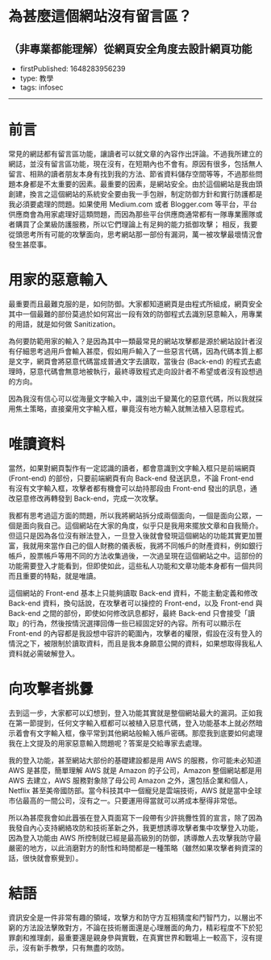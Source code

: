 # 為甚麼這個網站沒有留言區？

## （非專業都能理解）從網頁安全角度去設計網頁功能

- firstPublished: 1648283956239
- type: 教學
- tags: infosec

---

# 前言

常見的網誌都有留言區功能，讓讀者可以就文章的內容作出評論。不過我所建立的網誌，並沒有留言區功能，現在沒有，在短期內也不會有。原因有很多，包括無人留言、相熟的讀者朋友本身有找到我的方法、節省資料儲存空間等等，不過那些問題本身都是不太重要的因素。最重要的因素，是網站安全。由於這個網站是我由頭創建，換言之這個網站的系統安全要由我一手包辦，制定防御方針和實行防護都是我必須要處理的問題。如果使用 Medium.com 或者 Blogger.com 等平台，平台供應商會為用家處理好這類問題，而因為那些平台供應商通常都有一隊專業團隊或者購買了企業級防護服務，所以它們理論上有足夠的能力抵御攻擊； 相反，我要從頭思考所有可能的攻擊面向，思考網站那一部份有漏洞，萬一被攻擊最壞情況會發生甚麼事。

# 用家的惡意輸入

最重要而且最難克服的是，如何防御。大家都知道網頁是由程式所組成，網頁安全其中一個最難的部份莫過於如何寫出一段有效的防御程式去識別惡意輸入，用專業的用語，就是如何做 Sanitization。

為何要防範用家的輸入？是因為其中一類最常見的網站攻擊都是源於網站設計者沒有仔細思考過用戶會輸入甚麼，假如用戶輸入了一些惡言代碼，因為代碼本質上都是文字，網頁會將惡意代碼當成普通文字去讀取，當後台 (Back-end) 的程式去處理時，惡意代碼會無意地被執行，最終導致程式走向設計者不希望或者沒有設想過的方向。

因為我沒有信心可以從海量文字輸入中，識別出千變萬化的惡意代碼，所以我就採用焦土策略，直接棄用文字輸入框，畢竟沒有地方輸入就無法植入惡意程式。

# 唯讀資料

當然，如果對網頁製作有一定認識的讀者，都會意識到文字輸入框只是前端網頁 (Front-end) 的部份，只要前端網頁有向 Back-end 發送訊息，不論 Front-end 有沒有文字輸入框，攻擊者都有機會可以劫持那段由 Front-end 發出的訊息，通改惡意修改再轉發到 Back-end，完成一次攻擊。

我都有思考過這方面的問題，所以我將網站拆分成兩個面向，一個是面向公眾，一個是面向我自己。這個網站在大家的角度，似乎只是我用來擺放文章和自我簡介。但這只是因為各位沒有辦法登入，一旦登入後就會發現這個網站的功能其實更加豐富，我就用來當作自己的個人財務的儀表板，我將不同帳戶的財產資料，例如銀行帳戶，股票帳戶等用不同的方法收集過後，一次過呈現在這個網站之中。這部份的功能需要登入才能看到，但即使如此，這些私人功能和文章功能本身都有一個共同而且重要的特點，就是唯讀。

這個網站的 Front-end 基本上只能夠讀取 Back-end 資料，不能主動定義和修改 Back-end 資料，換句話說，在攻擊者可以操控的 Front-end，以及 Front-end 與 Back-end 之間的部份，即使如何修改訊息都好，最終 Back-end 只會接受「讀取」的行為，然後按情況選擇回傳一些已經固定好的內容。所有可以顯示在 Front-end 的內容都是我設想中容許的範圍內，攻擊者的權限，假設在沒有登入的情況之下，被限制於讀取資料，而且是我本身願意公開的資料，如果想取得我私人資料就必需破解登入。

# 向攻擊者挑釁

去到這一步，大家都可以幻想到，登入功能其實就是整個網站最大的漏洞。正如我在第一節提到，任何文字輸入框都可以被植入惡意代碼，登入功能基本上就必然暗示着會有文字輸入框，像平常到其他網站般輸入帳戶密碼。那麼我到底要如何處理我在上文提及的用家惡意輸入問題呢？答案是交給專家去處理。

我的登入功能，甚至網站大部份的基礎建設都是用 AWS 的服務，你可能未必知道 AWS 是甚麼，簡單理解 AWS 就是 Amazon 的子公司，Amazon 整個網站都是用 AWS 去建立，AWS 服務對象除了母公司 Amazon 之外，還包括企業和個人，Netflix 甚至美帝國防部。當今科技其中一個寵兒是雲端技術，AWS 就是當中全球市佔最高的一間公司，沒有之一。只要運用得當就可以將成本壓得非常低。

所以為甚麼我會如此囂張在登入頁面寫下一段帶有少許挑釁性質的宣言，除了因為我發自內心支持網絡攻防和技術革新之外，我更想誘導攻擊者集中攻擊登入功能，因為登入功能由 AWS 所控制就已經是最高級別的防御，誘導敵人去攻擊我防守最嚴密的地方，以此消磨對方的耐性和時間都是一種策略（雖然如果攻擊者夠資深的話，很快就會察覺到）。

# 結語

資訊安全是一件非常有趣的領域，攻擊方和防守方互相猜度和鬥智鬥力，以層出不窮的方法設法擊敗對方，不論在技術層面還是心理層面的角力，精彩程度不下於犯罪劇和推理劇，最重要還是親身參與實戰，在真實世界和戰場上一較高下，沒有提示，沒有新手教學，只有無盡的攻防。